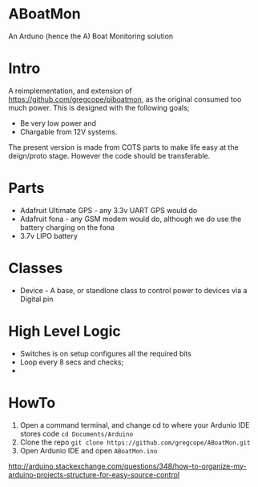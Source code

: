 ABoatMon
========

An Arduno (hence the A) Boat Monitoring solution

Intro
=====

A reimplementation, and extension of https://github.com/gregcope/piboatmon, as the original consumed too much power.  This is designed with the following goals;
* Be very low power and
* Chargable from 12V systems.

The present version is made from COTS parts to make life easy at the deign/proto stage.  However the code should be transferable.

Parts
=====
* Adafruit Ultimate GPS - any 3.3v UART GPS would do
* Adafruit fona - any GSM modem would do, although we do use the battery charging on the fona
* 3.7v LIPO battery

Classes
=======
* Device - A base, or standlone class to control power to devices via a Digital pin

High Level Logic
================

* Switches is on setup configures all the required bits
* Loop every 8 secs and checks;
* 

HowTo
=====

1. Open a command terminal, and change cd to where your Ardunio IDE stores code
```cd Documents/Arduino```
2. Clone the repo
```git clone https://github.com/gregcope/ABoatMon.git```
3. Open Ardunio IDE and open ```ABoatMon.ino```

http://arduino.stackexchange.com/questions/348/how-to-organize-my-arduino-projects-structure-for-easy-source-control

